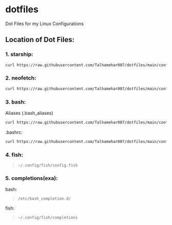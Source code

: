 # dotfiles

Dot Files for my Linux Configurations

## Location of Dot Files:

### 1. starship:

```bash
curl https://raw.githubusercontent.com/Talhamehar007/dotfiles/main/config/starship/starship.toml > ~/.config/starship.toml
```

### 2. neofetch:

```bash
curl https://raw.githubusercontent.com/Talhamehar007/dotfiles/main/config/neofetch/config.conf > ~/.config/neofetch/config.conf
```

### 3. bash:

Aliases (.bash_aliases)
```bash
curl https://raw.githubusercontent.com/Talhamehar007/dotfiles/main/config/bash/bash_aliases > ~/.bash_aliases && source ~/.bash_aliases
```

.bashrc:
```bash
curl https://raw.githubusercontent.com/Talhamehar007/dotfiles/main/config/bash/bashrc > ~/.bashrc
```

### 4. fish:

>     ~/.config/fish/config.fish

### 5. completions(exa):

bash:
>     /etc/bash_completion.d/

fish:
>     ~/.config/fish/completions
